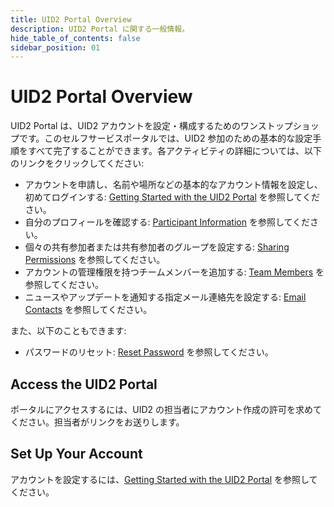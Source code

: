 ```yaml
---
title: UID2 Portal Overview
description: UID2 Portal に関する一般情報。
hide_table_of_contents: false
sidebar_position: 01
---
```


# UID2 Portal Overview

<!-- It includes the following:

- [Access the UID2 Portal](#access-the-uid2-portal)
- [Set Up Your Account](#set-up-your-account)
-->

UID2 Portal は、UID2 アカウントを設定・構成するためのワンストップショップです。このセルフサービスポータルでは、UID2 参加のための基本的な設定手順をすべて完了することができます。各アクティビティの詳細については、以下のリンクをクリックしてください:

- アカウントを申請し、名前や場所などの基本的なアカウント情報を設定し、初めてログインする: [Getting Started with the UID2 Portal](portal-getting-started.md) を参照してください。
- 自分のプロフィールを確認する: [Participant Information](participant-info.md) を参照してください。
- 個々の共有参加者または共有参加者のグループを設定する: [Sharing Permissions](sharing-permissions.md) を参照してください。
- アカウントの管理権限を持つチームメンバーを追加する: [Team Members](team-members.md) を参照してください。
- ニュースやアップデートを通知する指定メール連絡先を設定する: [Email Contacts](email-contacts.md) を参照してください。

また、以下のこともできます:
- パスワードのリセット: [Reset Password](portal-getting-started.md#reset-password) を参照してください。

## Access the UID2 Portal

ポータルにアクセスするには、UID2 の担当者にアカウント作成の許可を求めてください。担当者がリンクをお送りします。

## Set Up Your Account

アカウントを設定するには、[Getting Started with the UID2 Portal](portal-getting-started.md) を参照してください。
